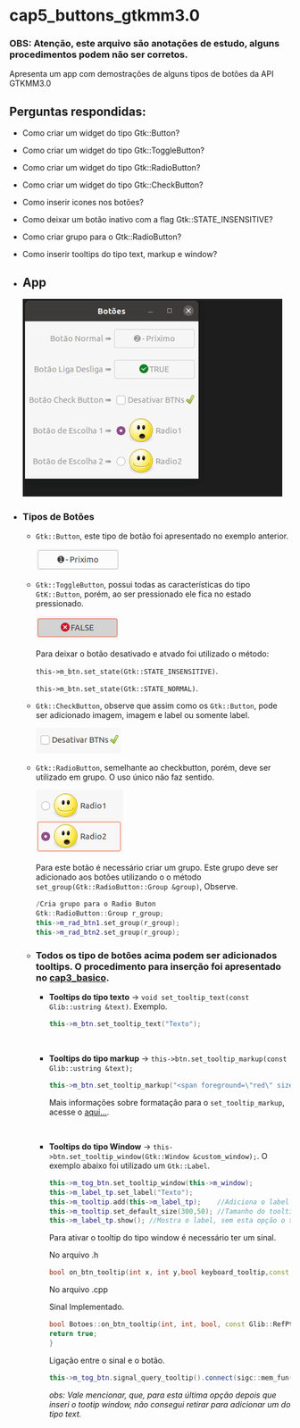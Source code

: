 # cap5_buttons_gtkmm3.0
### OBS: Atenção, este arquivo são anotações de estudo, alguns procedimentos podem não ser corretos.
Apresenta um app com demostrações de alguns tipos de botões da API GTKMM3.0

## Perguntas respondidas:

* Como criar um widget do tipo Gtk::Button?
* Como criar um widget do tipo Gtk::ToggleButton?
* Como criar um widget do tipo Gtk::RadioButton?
* Como criar um widget do tipo Gtk::CheckButton?
* Como inserir icones nos botões?
* Como deixar um botão inativo com a flag Gtk::STATE_INSENSITIVE?
* Como criar grupo para o Gtk::RadioButton?
* Como inserir tooltips do tipo text, markup e window?

* ## App

    ![](DOC/app.gif)

* ### Tipos de Botões 

    * `Gtk::Button`, este tipo de botão foi apresentado no exemplo anterior.

        ![](DOC/button.png)

    * `Gtk::ToggleButton`, possui todas as características do tipo `GtK::Button`, porém, ao ser pressionado ele fica no estado pressionado. 

        ![](DOC/toggleb.png)     

        Para deixar o botão desativado e atvado foi utilizado o método:
        
        `this->m_btn.set_state(Gtk::STATE_INSENSITIVE)`.
        
        `this->m_btn.set_state(Gtk::STATE_NORMAL)`.

    * `Gtk::CheckButton`, observe que assim como os `Gtk::Button`, pode ser adicionado imagem, imagem e label ou somente label.


        ![](DOC/ckbutton.png)

    * `Gtk::RadioButton`, semelhante ao checkbutton, porém, deve ser utilizado em grupo. O uso único não faz sentido. 

        ![](DOC/radiobutton.png)

        Para este botão é necessário criar um grupo. Este grupo deve ser adicionado aos botões utilizando o o método `set_group(Gtk::RadioButton::Group &group)`, Observe.

        ~~~c++
        /Cria grupo para o Radio Buton
        Gtk::RadioButton::Group r_group; 
        this->m_rad_btn1.set_group(r_group); 
        this->m_rad_btn2.set_group(r_group);
        ~~~

    * ### Todos os tipo de botões acima podem ser adicionados tooltips. O procedimento para inserção foi apresentado no [cap3_basico](https://github.com/upuaut-wq/cap3_basico).


        * **Tooltips do tipo texto** -> `void set_tooltip_text(const Glib::ustring &text)`. Exemplo.
        
            ~~~c++ 
            this->m_btn.set_tooltip_text("Texto");
            ~~~
        <br>
        
        * **Tooltips do tipo markup** -> `this->btn.set_tooltip_markup(const Glib::ustring &text);`

            ~~~c++
            this->m_btn.set_tooltip_markup("<span foreground=\"red\" size=\"medium\">ToolTip com Tags</span>!!!");
            ~~~

            Mais informações sobre formatação para o `set_tooltip_markup`, acesse o [aqui...](https://docs.gtk.org/Pango/pango_markup.html).

        <br>

        * **Tooltips do tipo Window** -> `this->btn.set_tooltip_window(Gtk::Window &custom_window);`. O exemplo abaixo foi utilizado um `Gtk::Label`.

            ~~~c++
            this->m_tog_btn.set_tooltip_window(this->m_window);
            this->m_label_tp.set_label("Texto");
            this->m_tooltip.add(this->m_label_tp);    //Adiciona o label ao tooltip.
            this->m_tooltip.set_default_size(300,50); //Tamanho do tooltip.
            this->m_label_tp.show(); //Mostra o label, sem esta opção o tooltip vai aparecer sem conteudo 
            ~~~

            Para ativar o tooltip do tipo window é necessário ter um sinal.

            No arquivo .h

            ~~~c++
            bool on_btn_tooltip(int x, int y,bool keyboard_tooltip,const Glib::RefPtr<Gtk::Tooltip> &tooltip);
            ~~~

            No arquivo .cpp

            Sinal Implementado.

            ~~~c++
            bool Botoes::on_btn_tooltip(int, int, bool, const Glib::RefPtr<Gtk::Tooltip>&){
            return true;
            }   
            ~~~

            Ligação entre o sinal e o botão.

            ~~~c++
            this->m_tog_btn.signal_query_tooltip().connect(sigc::mem_fun(*this,&Botoes::on_btn_tooltip));
            ~~~
    
            _obs: Vale mencionar, que, para esta última opção depois que inseri o tootip window, não consegui retirar para adicionar um do tipo text._


     
